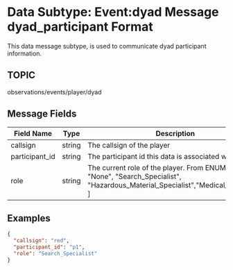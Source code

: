 # Data Subtype: Event:dyad Message dyad_participant Format
This data message subtype, is used to communicate dyad participant information.

## TOPIC

observations/events/player/dyad

## Message Fields

| Field Name | Type | Description
| --- | --- | ---|
| callsign | string | The callsign of the player |
| participant_id | string | The participant id this data is associated with |
| role | string | The current role of the player. From ENUM --> [ "None", "Search_Specialist", "Hazardous_Material_Specialist","Medical_Specialist" ] |

## Examples

```json
{ 
  "callsign": "red", 
  "participant_id": "p1", 
  "role": "Search_Specialist" 
}
```
